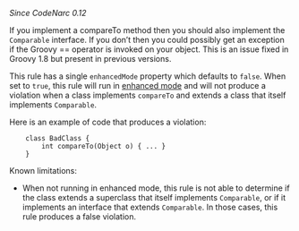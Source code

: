 *Since CodeNarc 0.12*

If you implement a compareTo method then you should also implement the
`Comparable` interface. If you don’t then you could possibly get an
exception if the Groovy == operator is invoked on your object. This is
an issue fixed in Groovy 1.8 but present in previous versions.

This rule has a single `enhancedMode` property which defaults to
`false`. When set to `true`, this rule will run in [enhanced
mode](./codenarc-enhanced-classpath-rules.html) and will not produce a
violation when a class implements `compareTo` and extends a class that
itself implements `Comparable`.

Here is an example of code that produces a violation:

        class BadClass {
            int compareTo(Object o) { ... }
        }

Known limitations:

-   When not running in enhanced mode, this rule is not able to
    determine if the class extends a superclass that itself implements
    `Comparable`, or if it implements an interface that extends
    `Comparable`. In those cases, this rule produces a false violation.
